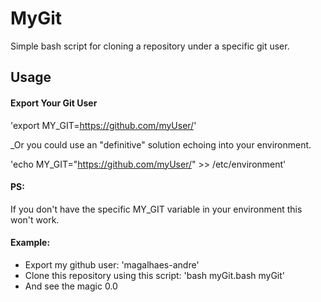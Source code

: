 # MyGit

Simple bash script for cloning a repository under a specific git user.

## Usage

#### Export Your Git User

'export MY_GIT=https://github.com/myUser/'

_Or you could use an "definitive" solution echoing into your environment.

'echo MY_GIT="https://github.com/myUser/" >> /etc/environment'

#### PS:
If you don't have the specific MY_GIT variable in your environment this won't work.

#### Example:
- Export my github user: 'magalhaes-andre'
- Clone this repository using this script: 'bash myGit.bash myGit'
- And see the magic 0.0

